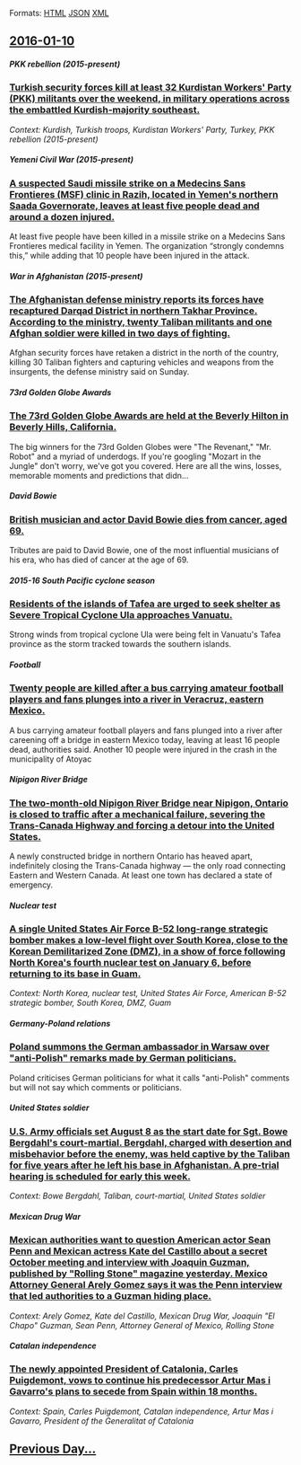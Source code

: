 
Formats: [HTML](2016/01/10/index.html)  [JSON](2016/01/10/index.json)  [XML](2016/01/10/index.xml)  

## [2016-01-10](/news/2016/01/10/index.md)

##### PKK rebellion (2015-present)
### [Turkish security forces kill at least 32 Kurdistan Workers' Party (PKK) militants over the weekend, in military operations across the embattled Kurdish-majority southeast. ](/news/2016/01/10/turkish-security-forces-kill-at-least-32-kurdistan-workers-party-pkk-militants-over-the-weekend-in-military-operations-across-the-embatt.md)
_Context: Kurdish, Turkish troops, Kurdistan Workers' Party, Turkey, PKK rebellion (2015-present)_

##### Yemeni Civil War (2015-present)
### [A suspected Saudi missile strike on a Medecins Sans Frontieres (MSF) clinic in Razih, located in Yemen's northern Saada Governorate, leaves at least five people dead and around a dozen injured. ](/news/2016/01/10/a-suspected-saudi-missile-strike-on-a-ma-c-decins-sans-frontia-res-msf-clinic-in-razih-located-in-yemen-s-northern-saada-governorate-leave.md)
At least five people have been killed in a missile strike on a Medecins Sans Frontieres medical facility in Yemen. The organization “strongly condemns this,” while adding that 10 people have been injured in the attack.

##### War in Afghanistan (2015-present)
### [The Afghanistan defense ministry reports its forces have recaptured Darqad District in northern Takhar Province. According to the ministry, twenty Taliban militants and one Afghan soldier were killed in two days of fighting. ](/news/2016/01/10/the-afghanistan-defense-ministry-reports-its-forces-have-recaptured-darqad-district-in-northern-takhar-province-according-to-the-ministry.md)
Afghan security forces have retaken a district in the north of the country, killing 30 Taliban fighters and capturing vehicles and weapons from the insurgents, the defense ministry said on Sunday.

##### 73rd Golden Globe Awards
### [The 73rd Golden Globe Awards are held at the Beverly Hilton in Beverly Hills, California. ](/news/2016/01/10/the-73rd-golden-globe-awards-are-held-at-the-beverly-hilton-in-beverly-hills-california.md)
The big winners for the 73rd Golden Globes were &quot;The Revenant,&quot; &quot;Mr. Robot&quot; and a myriad of underdogs. If you&apos;re googling &quot;Mozart in the Jungle&quot; don&apos;t worry, we&apos;ve got you covered. Here are all the wins, losses, memorable moments and predictions that didn...

##### David Bowie
### [British musician and actor David Bowie dies from cancer, aged 69. ](/news/2016/01/10/british-musician-and-actor-david-bowie-dies-from-cancer-aged-69.md)
Tributes are paid to David Bowie, one of the most influential musicians of his era, who has died of cancer at the age of 69.

##### 2015-16 South Pacific cyclone season
### [Residents of the islands of Tafea are urged to seek shelter as Severe Tropical Cyclone Ula approaches Vanuatu. ](/news/2016/01/10/residents-of-the-islands-of-tafea-are-urged-to-seek-shelter-as-severe-tropical-cyclone-ula-approaches-vanuatu.md)
Strong winds from tropical cyclone Ula were being felt in Vanuatu&#39;s Tafea province as the storm tracked towards the southern islands.

##### Football
### [Twenty people are killed after a bus carrying amateur football players and fans plunges into a river in Veracruz, eastern Mexico. ](/news/2016/01/10/twenty-people-are-killed-after-a-bus-carrying-amateur-football-players-and-fans-plunges-into-a-river-in-veracruz-eastern-mexico.md)
A bus carrying amateur football players and fans plunged into a river after careening off a bridge in eastern Mexico today, leaving at least 16 people dead, authorities said. Another 10 people were injured in the crash in the municipality of Atoyac

##### Nipigon River Bridge
### [The two-month-old Nipigon River Bridge near Nipigon, Ontario is closed to traffic after a mechanical failure, severing the Trans-Canada Highway and forcing a detour into the United States. ](/news/2016/01/10/the-two-month-old-nipigon-river-bridge-near-nipigon-ontario-is-closed-to-traffic-after-a-mechanical-failure-severing-the-trans-canada-high.md)
A newly constructed bridge in northern Ontario has heaved apart, indefinitely closing the Trans-Canada highway &mdash; the only road connecting Eastern and Western Canada. At least one town has declared a state of emergency. 

##### Nuclear test
### [A single United States Air Force B-52 long-range strategic bomber makes a low-level flight over South Korea, close to the Korean Demilitarized Zone (DMZ), in a show of force following North Korea's fourth nuclear test on January 6, before returning to its base in Guam. ](/news/2016/01/10/a-single-united-states-air-force-b-52-long-range-strategic-bomber-makes-a-low-level-flight-over-south-korea-close-to-the-korean-demilitariz.md)
_Context: North Korea, nuclear test, United States Air Force, American B-52 strategic bomber, South Korea, DMZ, Guam_

##### Germany-Poland relations
### [Poland summons the German ambassador in Warsaw over "anti-Polish" remarks made by German politicians. ](/news/2016/01/10/poland-summons-the-german-ambassador-in-warsaw-over-anti-polish-remarks-made-by-german-politicians.md)
Poland criticises German politicians for what it calls &quot;anti-Polish&quot; comments but will not say which comments or politicians.

##### United States soldier
### [U.S. Army officials set August 8 as the start date for Sgt. Bowe Bergdahl's court-martial. Bergdahl, charged with desertion and misbehavior before the enemy, was held captive by the Taliban for five years after he left his base in Afghanistan. A pre-trial hearing is scheduled for early this week. ](/news/2016/01/10/u-s-army-officials-set-august-8-as-the-start-date-for-sgt-bowe-bergdahlas-court-martial-bergdahl-charged-with-desertion-and-misbehavio.md)
_Context: Bowe Bergdahl, Taliban, court-martial, United States soldier_

##### Mexican Drug War
### [Mexican authorities want to question American actor Sean Penn and Mexican actress Kate del Castillo about a secret October meeting and interview with Joaquin Guzman, published by "Rolling Stone" magazine yesterday. Mexico Attorney General Arely Gomez says it was the Penn interview that led authorities to a Guzman hiding place. ](/news/2016/01/10/mexican-authorities-want-to-question-american-actor-sean-penn-and-mexican-actress-kate-del-castillo-about-a-secret-october-meeting-and-inter.md)
_Context: Arely Gomez, Kate del Castillo, Mexican Drug War, Joaquin "El Chapo" Guzman, Sean Penn, Attorney General of Mexico, Rolling Stone_

##### Catalan independence
### [The newly appointed President of Catalonia, Carles Puigdemont, vows to continue his predecessor Artur Mas i Gavarro's plans to secede from Spain within 18 months. ](/news/2016/01/10/the-newly-appointed-president-of-catalonia-carles-puigdemont-vows-to-continue-his-predecessor-artur-mas-i-gavarra3-s-plans-to-secede-from.md)
_Context: Spain, Carles Puigdemont, Catalan independence, Artur Mas i Gavarro, President of the Generalitat of Catalonia_

## [Previous Day...](/news/2016/01/9/index.md)

